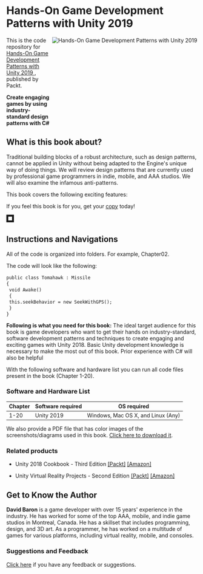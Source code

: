 # Hands-On Game Development Patterns with Unity 2019 

<a href="https://prod.packtpub.com/in/game-development/hands-game-development-patterns-unity-2019?utm_source=github&utm_medium=repository&utm_campaign="><img src="https://prod.packtpub.com/media/catalog/product/cache/a22c7d190d97ca25f5f1089471ab8502/b/1/b11284_mockup_cover.png" alt="Hands-On Game Development Patterns with Unity 2019 " height="256px" align="right"></a>

This is the code repository for [Hands-On Game Development Patterns with Unity 2019 ](https://prod.packtpub.com/in/game-development/hands-game-development-patterns-unity-2019?utm_source=github&utm_medium=repository&utm_campaign=), published by Packt.

**Create engaging games by using industry-standard design patterns with C#**

## What is this book about?
Traditional building blocks of a robust architecture, such as design patterns, cannot be applied in Unity without being adapted to the Engine's unique way of doing things. We will review design patterns that are currently used by professional game programmers in indie, mobile, and AAA studios. We will also examine the infamous anti-patterns. 

This book covers the following exciting features:


If you feel this book is for you, get your [copy](https://www.amazon.com/dp/1789349338) today!

<a href="https://www.packtpub.com/?utm_source=github&utm_medium=banner&utm_campaign=GitHubBanner"><img src="https://raw.githubusercontent.com/PacktPublishing/GitHub/master/GitHub.png" 
alt="https://www.packtpub.com/" border="5" /></a>

## Instructions and Navigations
All of the code is organized into folders. For example, Chapter02.

The code will look like the following:
```
public class Tomahawk : Missile
{
 void Awake()
 {
 this.seekBehavior = new SeekWithGPS();
 }
}
```

**Following is what you need for this book:**
The ideal target audience for this book is game developers who want to get their hands on industry-standard, software development patterns and techniques to create engaging and exciting games with Unity 2018. Basic Unity development knowledge is necessary to make the most out of this book. Prior experience with C# will also be helpful

With the following software and hardware list you can run all code files present in the book (Chapter 1-20).
### Software and Hardware List
| Chapter | Software required | OS required |
| -------- | ------------------------------------ | ----------------------------------- |
| 1-20 | Unity 2019 | Windows, Mac OS X, and Linux (Any) |

We also provide a PDF file that has color images of the screenshots/diagrams used in this book. [Click here to download it](https://www.packtpub.com/sites/default/files/downloads/9781789349337_ColorImages.pdf).

### Related products
* Unity 2018 Cookbook - Third Edition  [[Packt]](https://prod.packtpub.com/in/game-development/unity-2018-cookbook-third-edition?utm_source=github&utm_medium=repository&utm_campaign=) [[Amazon]](https://www.amazon.com/dp/1788471903)

* Unity Virtual Reality Projects - Second Edition  [[Packt]](https://prod.packtpub.com/in/game-development/unity-virtual-reality-projects-second-edition?utm_source=github&utm_medium=repository&utm_campaign=) [[Amazon]](https://www.amazon.com/dp/1788478800)


## Get to Know the Author
**David Baron**
is a game developer with over 15 years' experience in the industry. He has worked for some of the top AAA, mobile, and indie game studios in Montreal, Canada. He has a skillset that includes programming, design, and 3D art.
As a programmer, he has worked on a multitude of games for various platforms, including virtual reality, mobile, and consoles.



### Suggestions and Feedback
[Click here](https://docs.google.com/forms/d/e/1FAIpQLSdy7dATC6QmEL81FIUuymZ0Wy9vH1jHkvpY57OiMeKGqib_Ow/viewform) if you have any feedback or suggestions.



